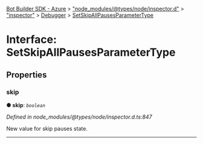 [Bot Builder SDK - Azure](../README.md) > ["node_modules/@types/node/inspector.d"](../modules/_node_modules__types_node_inspector_d_.md) > ["inspector"](../modules/_node_modules__types_node_inspector_d_._inspector_.md) > [Debugger](../modules/_node_modules__types_node_inspector_d_._inspector_.debugger.md) > [SetSkipAllPausesParameterType](../interfaces/_node_modules__types_node_inspector_d_._inspector_.debugger.setskipallpausesparametertype.md)



# Interface: SetSkipAllPausesParameterType


## Properties
<a id="skip"></a>

###  skip

**●  skip**:  *`boolean`* 

*Defined in node_modules/@types/node/inspector.d.ts:847*



New value for skip pauses state.




___


